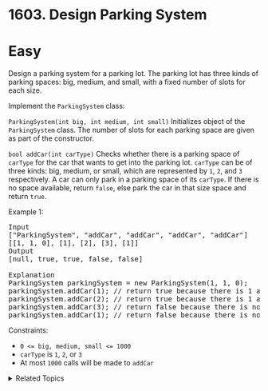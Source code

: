 # 1603. Design Parking System

# Easy

Design a parking system for a parking lot. The parking lot has three kinds of parking spaces: big, medium, and small, with a fixed number of slots for each size.

Implement the `ParkingSystem` class:

`ParkingSystem(int big, int medium, int small)` Initializes object of the `ParkingSystem` class. The number of slots for each parking space are given as part of the constructor.

`bool addCar(int carType)` Checks whether there is a parking space of `carType` for the car that wants to get into the parking lot. `carType` can be of three kinds: big, medium, or small, which are represented by `1`, `2`, and `3` respectively. A car can only park in a parking space of its `carType`. If there is no space available, return `false`, else park the car in that size space and return `true`.

Example 1:

<pre>
Input
["ParkingSystem", "addCar", "addCar", "addCar", "addCar"]
[[1, 1, 0], [1], [2], [3], [1]]
Output
[null, true, true, false, false]

Explanation
ParkingSystem parkingSystem = new ParkingSystem(1, 1, 0);
parkingSystem.addCar(1); // return true because there is 1 available slot for a big car
parkingSystem.addCar(2); // return true because there is 1 available slot for a medium car
parkingSystem.addCar(3); // return false because there is no available slot for a small car
parkingSystem.addCar(1); // return false because there is no available slot for a big car. It is already occupied.
</pre>

Constraints:

-   `0 <= big, medium, small <= 1000`
-   `carType` is `1`, `2`, or `3`
-   At most `1000` calls will be made to `addCar`

<details>
<summary> Related Topics </summary>

-   `Design`
-   `Simulation`
-   `Counting`

</details>

